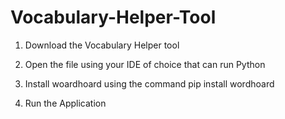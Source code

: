 # Vocabulary-Helper-Tool

1. Download the Vocabulary Helper tool

2. Open the file using your IDE of choice that can run Python

3. Install woardhoard using the command pip install wordhoard

4. Run the Application
